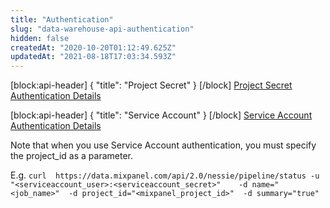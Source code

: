 ```yaml
---
title: "Authentication"
slug: "data-warehouse-api-authentication"
hidden: false
createdAt: "2020-10-20T01:12:49.625Z"
updatedAt: "2021-08-18T17:03:34.593Z"
---
```

[block:api-header]
{
  "title": "Project Secret"
}
[/block]
[Project Secret Authentication Details](ref:authentication#project-secret)

[block:api-header]
{
  "title": "Service Account"
}
[/block]
[Service Account Authentication Details](ref:authentication#service-account)

Note that when you use Service Account authentication, you must specify the project_id as a  parameter.

E.g. `curl  https://data.mixpanel.com/api/2.0/nessie/pipeline/status -u "<serviceaccount_user>:<serviceaccount_secret>"    -d name="<job_name>"  -d project_id="<mixpanel_project_id>"  -d summary="true"`